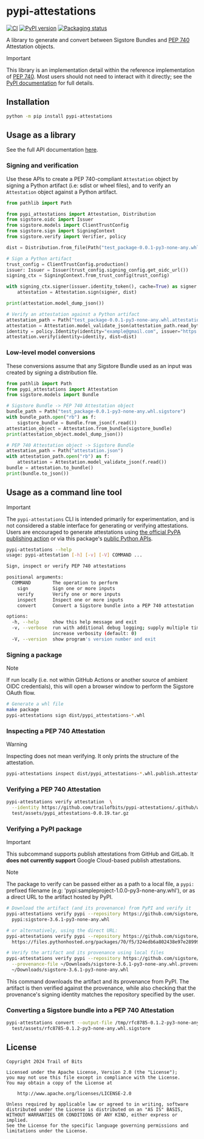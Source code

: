 # pypi-attestations

<!--- BADGES: START --->
[![CI](https://github.com/trailofbits/pypi-attestations/actions/workflows/tests.yml/badge.svg)](https://github.com/trailofbits/pypi-attestations/actions/workflows/tests.yml)
[![PyPI version](https://badge.fury.io/py/pypi-attestations.svg)](https://pypi.org/project/pypi-attestations)
[![Packaging status](https://repology.org/badge/tiny-repos/python:pypi-attestations.svg)](https://repology.org/project/python:pypi-attestations/versions)
<!--- BADGES: END --->

A library to generate and convert between Sigstore Bundles and [PEP 740]
Attestation objects.

> [!IMPORTANT]
> This library is an implementation detail within the reference implementation
> of [PEP 740]. Most users should not need to interact with it directly;
> see the [PyPI documentation] for full details.

## Installation

```bash
python -m pip install pypi-attestations
```

## Usage as a library

See the full API documentation [here].

### Signing and verification

Use these APIs to create a PEP 740-compliant `Attestation` object by signing a Python artifact
(i.e: sdist or wheel files), and to verify an `Attestation` object against a Python artifact.

```python
from pathlib import Path

from pypi_attestations import Attestation, Distribution
from sigstore.oidc import Issuer
from sigstore.models import ClientTrustConfig
from sigstore.sign import SigningContext
from sigstore.verify import Verifier, policy

dist = Distribution.from_file(Path("test_package-0.0.1-py3-none-any.whl"))

# Sign a Python artifact
trust_config = ClientTrustConfig.production()
issuer: Issuer = Issuer(trust_config.signing_config.get_oidc_url())
signing_ctx = SigningContext.from_trust_config(trust_config)

with signing_ctx.signer(issuer.identity_token(), cache=True) as signer:
    attestation = Attestation.sign(signer, dist)

print(attestation.model_dump_json())

# Verify an attestation against a Python artifact
attestation_path = Path("test_package-0.0.1-py3-none-any.whl.attestation")
attestation = Attestation.model_validate_json(attestation_path.read_bytes())
identity = policy.Identity(identity="example@gmail.com", issuer="https://accounts.google.com")
attestation.verify(identity=identity, dist=dist)
```

### Low-level model conversions

These conversions assume that any Sigstore Bundle used as an input was created
by signing a distribution file.

```python
from pathlib import Path
from pypi_attestations import Attestation
from sigstore.models import Bundle

# Sigstore Bundle -> PEP 740 Attestation object
bundle_path = Path("test_package-0.0.1-py3-none-any.whl.sigstore")
with bundle_path.open("rb") as f:
    sigstore_bundle = Bundle.from_json(f.read())
attestation_object = Attestation.from_bundle(sigstore_bundle)
print(attestation_object.model_dump_json())

# PEP 740 Attestation object -> Sigstore Bundle
attestation_path = Path("attestation.json")
with attestation_path.open("rb") as f:
    attestation = Attestation.model_validate_json(f.read())
bundle = attestation.to_bundle()
print(bundle.to_json())
```

## Usage as a command line tool

> [!IMPORTANT]
> The `pypi-attestations` CLI is intended primarily for
> experimentation, and is not considered a stable interface for
> generating or verifying attestations. Users are encouraged to
> generate attestations using [the official PyPA publishing action]
> or via this package's [public Python APIs].

````bash
pypi-attestations --help
usage: pypi-attestation [-h] [-v] [-V] COMMAND ...

Sign, inspect or verify PEP 740 attestations

positional arguments:
  COMMAND        The operation to perform
    sign         Sign one or more inputs
    verify       Verify one or more inputs
    inspect      Inspect one or more inputs
    convert      Convert a Sigstore bundle into a PEP 740 attestation

options:
  -h, --help     show this help message and exit
  -v, --verbose  run with additional debug logging; supply multiple times to
                 increase verbosity (default: 0)
  -V, --version  show program's version number and exit
````

### Signing a package

> [!NOTE]
> If run locally (i.e. not within GitHub Actions or another source of
> ambient OIDC credentials), this will open a browser window to perform
> the Sigstore OAuth flow.

```bash
# Generate a whl file
make package
pypi-attestations sign dist/pypi_attestations-*.whl
```

### Inspecting a PEP 740 Attestation

> [!WARNING]
> Inspecting does not mean verifying. It only prints the structure of
> the attestation.

```bash
pypi-attestations inspect dist/pypi_attestations-*.whl.publish.attestation
```

### Verifying a PEP 740 Attestation

```bash
pypi-attestations verify attestation  \
  --identity https://github.com/trailofbits/pypi-attestations/.github/workflows/release.yml@refs/tags/v0.0.19 \
  test/assets/pypi_attestations-0.0.19.tar.gz
```

### Verifying a PyPI package

> [!IMPORTANT]
> This subcommand supports publish attestations from GitHub and GitLab.
> It **does not currently support** Google Cloud-based publish attestations.

> [!NOTE]
> The package to verify can be passed either as a path to a local file, a
> `pypi:` prefixed filename (e.g: 'pypi:sampleproject-1.0.0-py3-none-any.whl'),
> or as a direct URL to the artifact hosted by PyPI.

```bash
# Download the artifact (and its provenance) from PyPI and verify it
pypi-attestations verify pypi --repository https://github.com/sigstore/sigstore-python \
  pypi:sigstore-3.6.1-py3-none-any.whl

# or alternatively, using the direct URL:
pypi-attestations verify pypi --repository https://github.com/sigstore/sigstore-python \
  https://files.pythonhosted.org/packages/70/f5/324edb6a802438e97e289992a41f81bb7a58a1cda2e49439e7e48896649e/sigstore-3.6.1-py3-none-any.whl

# Verify the artifact and its provenance using local files
pypi-attestations verify pypi --repository https://github.com/sigstore/sigstore-python \
  --provenance-file ~/Downloads/sigstore-3.6.1-py3-none-any.whl.provenance \
  ~/Downloads/sigstore-3.6.1-py3-none-any.whl
```

This command downloads the artifact and its provenance from PyPI. The artifact
is then verified against the provenance, while also checking that the provenance's
signing identity matches the repository specified by the user.

### Converting a Sigstore bundle into a PEP 740 Attestation

```bash
pypi-attestations convert --output-file /tmp/rfc8785-0.1.2-py3-none-any.whl.publish.attestation  \
  test/assets/rfc8785-0.1.2-py3-none-any.whl.sigstore
```


## License
```
Copyright 2024 Trail of Bits

Licensed under the Apache License, Version 2.0 (the "License");
you may not use this file except in compliance with the License.
You may obtain a copy of the License at

    http://www.apache.org/licenses/LICENSE-2.0

Unless required by applicable law or agreed to in writing, software
distributed under the License is distributed on an "AS IS" BASIS,
WITHOUT WARRANTIES OR CONDITIONS OF ANY KIND, either express or implied.
See the License for the specific language governing permissions and
limitations under the License.
```


[PEP 740]: https://peps.python.org/pep-0740/

[here]: https://trailofbits.github.io/pypi-attestations

[public Python APIs]: https://trailofbits.github.io/pypi-attestations

[the official PyPA publishing action]: https://github.com/pypa/gh-action-pypi-publish

[PyPI documentation]: https://docs.pypi.org/attestations
